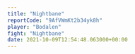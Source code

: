 ```yaml
---
title: "Nightbane"
reportCode: "9AfVWmKt2b34yk8h"
player: "Bodalen"
fight: "Nightbane"
date: 2021-10-09T12:54:48.063000+00:00
---
```

